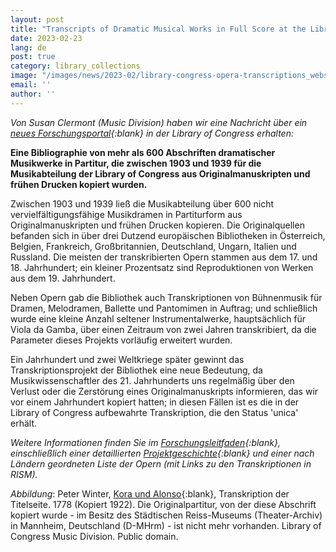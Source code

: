 ```yaml
---
layout: post
title: "Transcripts of Dramatic Musical Works in Full Score at the Library of Congress"
date: 2023-02-23
lang: de
post: true
category: library_collections
image: "/images/news/2023-02/library-congress-opera-transcriptions_website.jpg"
email: ''
author: ''
---
```


_Von Susan Clermont (Music Division) haben wir eine Nachricht über ein [neues Forschungsportal](https://guides.loc.gov/opera-transcripts){:blank} in der Library of Congress erhalten:_

**Eine Bibliographie von mehr als 600 Abschriften dramatischer Musikwerke in Partitur, die zwischen 1903 und 1939 für die Musikabteilung der Library of Congress aus Originalmanuskripten und frühen Drucken kopiert wurden.**

Zwischen 1903 und 1939 ließ die Musikabteilung über 600 nicht vervielfältigungsfähige Musikdramen in Partiturform aus Originalmanuskripten und frühen Drucken kopieren. Die Originalquellen befanden sich in über drei Dutzend europäischen Bibliotheken in Österreich, Belgien, Frankreich, Großbritannien, Deutschland, Ungarn, Italien und Russland. Die meisten der transkribierten Opern stammen aus dem 17. und 18. Jahrhundert; ein kleiner Prozentsatz sind Reproduktionen von Werken aus dem 19. Jahrhundert.

Neben Opern gab die Bibliothek auch Transkriptionen von Bühnenmusik für Dramen, Melodramen, Ballette und Pantomimen in Auftrag; und schließlich wurde eine kleine Anzahl seltener Instrumentalwerke, hauptsächlich für Viola da Gamba, über einen Zeitraum von zwei Jahren transkribiert, da die Parameter dieses Projekts vorläufig erweitert wurden.

Ein Jahrhundert und zwei Weltkriege später gewinnt das Transkriptionsprojekt der Bibliothek eine neue Bedeutung, da Musikwissenschaftler des 21. Jahrhunderts uns regelmäßig über den Verlust oder die Zerstörung eines Originalmanuskripts informieren, das wir vor einem Jahrhundert kopiert hatten; in diesen Fällen ist es die in der Library of Congress aufbewahrte Transkription, die den Status 'unica' erhält.

_Weitere Informationen finden Sie im [Forschungsleitfaden](https://guides.loc.gov/opera-transcripts){:blank}, einschließlich einer detaillierten [Projektgeschichte](https://guides.loc.gov/opera-transcripts/project-history){:blank} und einer nach Ländern geordneten Liste der Opern (mit Links zu den Transkriptionen in RISM)._

_Abbildung_: Peter Winter, [Kora und Alonso](https://lccn.loc.gov/2020562450){:blank}, Transkription der Titelseite. 1778 (Kopiert 1922). Die Originalpartitur, von der diese Abschrift kopiert wurde - im Besitz des Städtischen Reiss-Museums (Theater-Archiv) in Mannheim, Deutschland (D-MHrm) - ist nicht mehr vorhanden. Library of Congress Music Division. Public domain.

